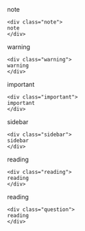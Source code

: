 ---
---

<div class="note">
note
</div>

```
<div class="note">
note
</div>
```

<div class="warning">
warning
</div>

```
<div class="warning">
warning
</div>
```

<div class="important">
important
</div>

```
<div class="important">
important
</div>
```

<div class="sidebar">
sidebar
</div>

```
<div class="sidebar">
sidebar
</div>
```

<div class="reading">
reading
</div>

```
<div class="reading">
reading
</div>
```

<div class="question">
reading
</div>

```
<div class="question">
reading
</div>
```